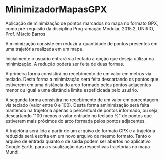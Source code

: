 # MinimizadorMapasGPX
Aplicação de minimização de pontos marcados no mapa no formato GPX, como pré-requisito da disciplina Programação Modular, 2015.2, UNIRIO, Prof. Márcio Barros

 A minimização consiste em reduzir a quantidade de pontos presentes em uma trajetória realizada em um mapa.
 
 Inicialmente o usuário entrará via teclado a opção que deseja utilizar na minimização.
 A redução poderá ser feita de duas formas. 
 
 A primeira forma consistirá no recebimento de um valor em metros via teclado.
 Desta forma a minimização será feita descartando os pontos que estiverem em uma distância do arco formado pelos pontos adjacentes menor ou igual a uma distância limite 
 espeficicada pelo usuário.
 
 A segunda forma consistirá no recebimento de um valor em porcentagem via teclado (valor entre 0 e 100).
 Desta forma aminimização será feita mantendo na trajetória apenas o percentual de pontos informado, ou seja, descartando "100 menos o valor entrado no teclado %" de pontos que estiverem mais próximos do arco formada pelos pontos adjacentes.
 
 A trajetória será lida a partir de um arquivo de formato GPX e a trajetória reduzida será escrita em um novo arquivo de mesmo formato.
 Tanto o arquivo de entrada quanto o de saída podem ser abertos no aplicativo Google Earth, para a visualização das respectivas trajetórias no mapa Mundi.
